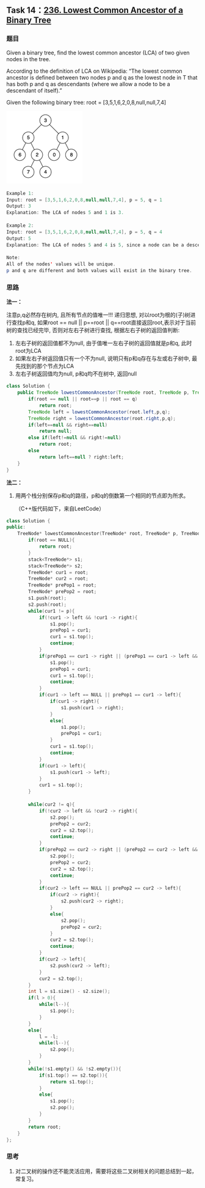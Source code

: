 ## Task 14：[236. Lowest Common Ancestor of a Binary Tree](https://leetcode-cn.com/problems/lowest-common-ancestor-of-a-binary-tree/)

### 题目

Given a binary tree, find the lowest common ancestor (LCA) of two given nodes in the tree.

According to the definition of LCA on Wikipedia: “The lowest common ancestor is defined between two nodes p and q as the lowest node in T that has both p and q as descendants (where we allow a node to be a descendant of itself).”

Given the following binary tree:  root = [3,5,1,6,2,0,8,null,null,7,4]

![](images/task14.png)

```java
Example 1:
Input: root = [3,5,1,6,2,0,8,null,null,7,4], p = 5, q = 1
Output: 3
Explanation: The LCA of nodes 5 and 1 is 3.

Example 2:
Input: root = [3,5,1,6,2,0,8,null,null,7,4], p = 5, q = 4
Output: 5
Explanation: The LCA of nodes 5 and 4 is 5, since a node can be a descendant of itself according to the LCA definition.
 
Note:
All of the nodes' values will be unique.
p and q are different and both values will exist in the binary tree.
```

### 思路

**法一：**

注意p,q必然存在树内, 且所有节点的值唯一!!!
递归思想, 对以root为根的(子)树进行查找p和q, 如果root == null || p==root || q==root直接返回root,表示对于当前树的查找已经完毕, 否则对左右子树进行查找, 根据左右子树的返回值判断:

1. 左右子树的返回值都不为null, 由于值唯一左右子树的返回值就是p和q, 此时root为LCA
2.  如果左右子树返回值只有一个不为null, 说明只有p和q存在与左或右子树中, 最先找到的那个节点为LCA
3.  左右子树返回值均为null, p和q均不在树中, 返回null

```java
class Solution {
    public TreeNode lowestCommonAncestor(TreeNode root, TreeNode p, TreeNode q) {
        if(root == null || root==p || root == q)
            return root;
        TreeNode left = lowestCommonAncestor(root.left,p,q);
        TreeNode right = lowestCommonAncestor(root.right,p,q);
        if(left==null && right==null)
            return null;
        else if(left!=null && right!=null)
            return root;
        else 
            return left==null ? right:left;
    }
}
```



**法二：**

1. 用两个栈分别保存p和q的路径，p和q的倒数第一个相同的节点即为所求。

   （C++版代码如下，来自LeetCode）

```C++
class Solution {
public:
    TreeNode* lowestCommonAncestor(TreeNode* root, TreeNode* p, TreeNode* q) {
        if(root == NULL){
            return root;
        }
        stack<TreeNode*> s1;
        stack<TreeNode*> s2;
        TreeNode* cur1 = root;
        TreeNode* cur2 = root;
        TreeNode* prePop1 = root;
        TreeNode* prePop2 = root;
        s1.push(root);
        s2.push(root);
        while(cur1 != p){
            if(!cur1 -> left && !cur1 -> right){
                s1.pop();
                prePop1 = cur1;
                cur1 = s1.top();
                continue;
            } 
            if(prePop1 == cur1 -> right || (prePop1 == cur1 -> left && cur1 -> right == NULL)){
                s1.pop();
                prePop1 = cur1;
                cur1 = s1.top();
                continue;
            }  
            if(cur1 -> left == NULL || prePop1 == cur1 -> left){
                if(cur1 -> right){
                    s1.push(cur1 -> right);
                }
                else{
                    s1.pop();
                    prePop1 = cur1;
                }
                cur1 = s1.top();
                continue;
            }
            if(cur1 -> left){
                s1.push(cur1 -> left);
            }
            cur1 = s1.top();
        }

        while(cur2 != q){
            if(!cur2 -> left && !cur2 -> right){
                s2.pop();
                prePop2 = cur2;
                cur2 = s2.top();
                continue;
            }
            if(prePop2 == cur2 -> right || (prePop2 == cur2 -> left && cur2 -> right == NULL)){
                s2.pop();
                prePop2 = cur2;
                cur2 = s2.top();
                continue;
            }
            if(cur2 -> left == NULL || prePop2 == cur2 -> left){
                if(cur2 -> right){
                    s2.push(cur2 -> right);
                }
                else{
                    s2.pop();
                    prePop2 = cur2;
                }
                cur2 = s2.top();
                continue;
            }
            if(cur2 -> left){
                s2.push(cur2 -> left);
            }
            cur2 = s2.top();
        }      
        int l = s1.size() - s2.size();
        if(l > 0){
            while(l--){
                s1.pop();
            }
        }
        else{
            l = -l;
            while(l--){
                s2.pop();
            }
        }
        while(!s1.empty() && !s2.empty()){
            if(s1.top() == s2.top()){
                return s1.top();
            }
            else{
                s1.pop();
                s2.pop();
            }
        }
        return root;
    }
};
```

### 思考

1. 对二叉树的操作还不能灵活应用，需要将这些二叉树相关的问题总结到一起，常复习。

